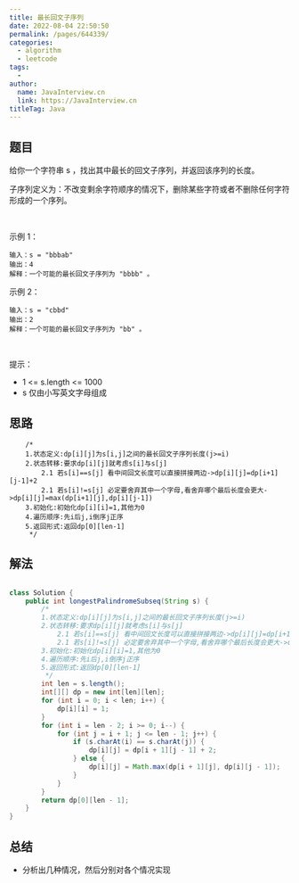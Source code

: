 ```yaml
---
title: 最长回文子序列
date: 2022-08-04 22:50:50
permalink: /pages/644339/
categories:
  - algorithm
  - leetcode
tags:
  - 
author: 
  name: JavaInterview.cn
  link: https://JavaInterview.cn
titleTag: Java
---
```


## 题目

给你一个字符串 s ，找出其中最长的回文子序列，并返回该序列的长度。

子序列定义为：不改变剩余字符顺序的情况下，删除某些字符或者不删除任何字符形成的一个序列。

 

示例 1：

    输入：s = "bbbab"
    输出：4
    解释：一个可能的最长回文子序列为 "bbbb" 。
示例 2：

    输入：s = "cbbd"
    输出：2
    解释：一个可能的最长回文子序列为 "bb" 。
 

提示：

- 1 <= s.length <= 1000
- s 仅由小写英文字母组成


## 思路

        /*
        1.状态定义:dp[i][j]为s[i,j]之间的最长回文子序列长度(j>=i)
        2.状态转移:要求dp[i][j]就考虑s[i]与s[j]
            2.1 若s[i]==s[j] 看中间回文长度可以直接拼接两边->dp[i][j]=dp[i+1][j-1]+2
            2.1 若s[i]!=s[j] 必定要舍弃其中一个字母,看舍弃哪个最后长度会更大->dp[i][j]=max(dp[i+1][j],dp[i][j-1])
        3.初始化:初始化dp[i][i]=1,其他为0
        4.遍历顺序:先i后j,i倒序j正序
        5.返回形式:返回dp[0][len-1]
         */

## 解法
```java

class Solution {
    public int longestPalindromeSubseq(String s) {
        /*
        1.状态定义:dp[i][j]为s[i,j]之间的最长回文子序列长度(j>=i)
        2.状态转移:要求dp[i][j]就考虑s[i]与s[j]
            2.1 若s[i]==s[j] 看中间回文长度可以直接拼接两边->dp[i][j]=dp[i+1][j-1]+2
            2.1 若s[i]!=s[j] 必定要舍弃其中一个字母,看舍弃哪个最后长度会更大->dp[i][j]=max(dp[i+1][j],dp[i][j-1])
        3.初始化:初始化dp[i][i]=1,其他为0
        4.遍历顺序:先i后j,i倒序j正序
        5.返回形式:返回dp[0][len-1]
         */
        int len = s.length();
        int[][] dp = new int[len][len];
        for (int i = 0; i < len; i++) {
            dp[i][i] = 1;
        }
        for (int i = len - 2; i >= 0; i--) {
            for (int j = i + 1; j <= len - 1; j++) {
                if (s.charAt(i) == s.charAt(j)) {
                    dp[i][j] = dp[i + 1][j - 1] + 2;
                } else {
                    dp[i][j] = Math.max(dp[i + 1][j], dp[i][j - 1]);
                }
            }
        }
        return dp[0][len - 1];
    }
}
```

## 总结

- 分析出几种情况，然后分别对各个情况实现 

